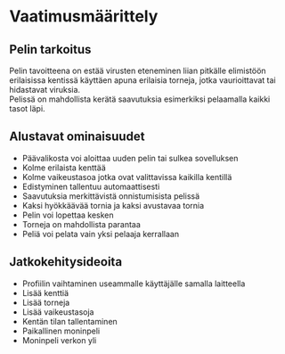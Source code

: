 # Vaatimusmäärittely

## Pelin tarkoitus
Pelin tavoitteena on estää virusten eteneminen liian pitkälle elimistöön erilaisissa kentissä
käyttäen apuna erilaisia torneja, jotka vaurioittavat tai hidastavat viruksia.  
Pelissä on mahdollista kerätä saavutuksia esimerkiksi pelaamalla kaikki tasot läpi.

## Alustavat ominaisuudet
- Päävalikosta voi aloittaa uuden pelin tai sulkea sovelluksen
- Kolme erilaista kenttää
- Kolme vaikeustasoa jotka ovat valittavissa kaikilla kentillä
- Edistyminen tallentuu automaattisesti
- Saavutuksia merkittävistä onnistumisista pelissä
- Kaksi hyökkäävää tornia ja kaksi avustavaa tornia
- Pelin voi lopettaa kesken
- Torneja on mahdollista parantaa
- Peliä voi pelata vain yksi pelaaja kerrallaan

## Jatkokehitysideoita
- Profiilin vaihtaminen useammalle käyttäjälle samalla laitteella
- Lisää kenttiä
- Lisää torneja
- Lisää vaikeustasoja
- Kentän tilan tallentaminen
- Paikallinen moninpeli
- Moninpeli verkon yli
